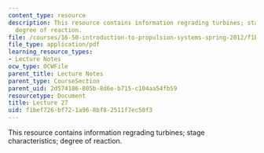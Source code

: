 ```yaml
---
content_type: resource
description: This resource contains information regrading turbines; stage characteristics;
  degree of reaction.
file: /courses/16-50-introduction-to-propulsion-systems-spring-2012/f1bef726bf721a968bf82511f7ec50f3_MIT16_50S12_lec27.pdf
file_type: application/pdf
learning_resource_types:
- Lecture Notes
ocw_type: OCWFile
parent_title: Lecture Notes
parent_type: CourseSection
parent_uid: 2d574186-805b-8d6e-b715-c104aa54fb59
resourcetype: Document
title: Lecture 27
uid: f1bef726-bf72-1a96-8bf8-2511f7ec50f3
---
```

This resource contains information regrading turbines; stage characteristics; degree of reaction.

